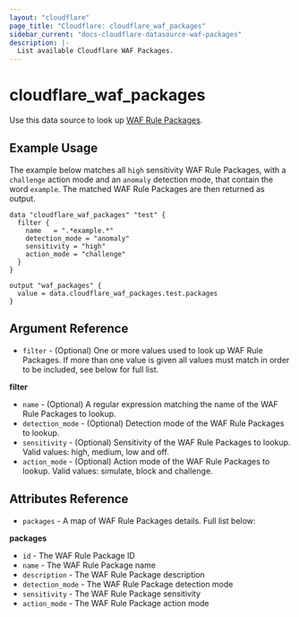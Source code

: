 ```yaml
---
layout: "cloudflare"
page_title: "Cloudflare: cloudflare_waf_packages"
sidebar_current: "docs-cloudflare-datasource-waf-packages"
description: |-
  List available Cloudflare WAF Packages.
---
```


# cloudflare_waf_packages

Use this data source to look up [WAF Rule Packages][1].

## Example Usage

The example below matches all `high` sensitivity WAF Rule Packages, with a `challenge` action mode and an `anomaly` detection mode, that contain the word `example`. The matched WAF Rule Packages are then returned as output.

```hcl
data "cloudflare_waf_packages" "test" {
  filter {
    name   = ".*example.*"
    detection_mode = "anomaly"
    sensitivity = "high"
    action_mode = "challenge"
  }
}

output "waf_packages" {
  value = data.cloudflare_waf_packages.test.packages
}
```

## Argument Reference

- `filter` - (Optional) One or more values used to look up WAF Rule Packages. If more than one value is given all
values must match in order to be included, see below for full list.

**filter**

- `name` - (Optional) A regular expression matching the name of the WAF Rule Packages to lookup.
- `detection_mode` - (Optional) Detection mode of the WAF Rule Packages to lookup.
- `sensitivity` - (Optional) Sensitivity of the WAF Rule Packages to lookup. Valid values: high, medium, low and off.
- `action_mode` - (Optional) Action mode of the WAF Rule Packages to lookup. Valid values: simulate, block and challenge.

## Attributes Reference

- `packages` - A map of WAF Rule Packages details. Full list below:

**packages**

- `id` - The WAF Rule Package ID
- `name` - The WAF Rule Package name
- `description` - The WAF Rule Package description
- `detection_mode` - The WAF Rule Package detection mode
- `sensitivity` - The WAF Rule Package sensitivity
- `action_mode` - The WAF Rule Package action mode

[1]: https://api.cloudflare.com/#waf-rule-packages-properties
